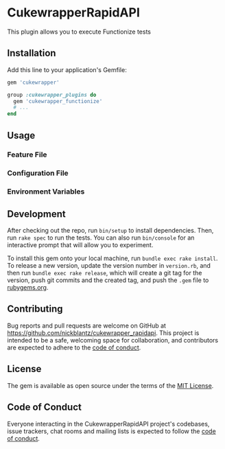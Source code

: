 # CukewrapperRapidAPI

This plugin allows you to execute Functionize tests

## Installation

Add this line to your application's Gemfile:

```ruby
gem 'cukewrapper'

group :cukewrapper_plugins do
  gem 'cukewrapper_functionize'
  # ...
end
```

## Usage

### Feature File

<!-- Add the `@cw.rapid.tid` tag to your scenario

```gherkin
@cw.rapid.tid=113fba21-f125-4327-13ge-77c0af834b76
Scenario: My scenario
    Given ...
``` -->

### Configuration File

<!-- You can provide the following below in `cukewrapper.yml`

```yaml
rapidapi:
  context: '0000000'
  location: AWS-US-EAST-1
  environment: environment_1fbf1adc-9e94-4a45-22c5-625478686b361
``` -->

### Environment Variables

<!-- - `RAPIDAPI_ENV`: Overrides the environment in `cukewrapper.yml`
- `RAPIDAPI_USERNAME`: Sets the username for authenticating to RapidAPI tests
- `RAPIDAPI_PASSWORD`: Sets the password for authenticating to RapidAPI tests -->

## Development

After checking out the repo, run `bin/setup` to install dependencies. Then, run `rake spec` to run the tests. You can also run `bin/console` for an interactive prompt that will allow you to experiment.

To install this gem onto your local machine, run `bundle exec rake install`. To release a new version, update the version number in `version.rb`, and then run `bundle exec rake release`, which will create a git tag for the version, push git commits and the created tag, and push the `.gem` file to [rubygems.org](https://rubygems.org).

## Contributing

Bug reports and pull requests are welcome on GitHub at https://github.com/nickblantz/cukewrapper_rapidapi. This project is intended to be a safe, welcoming space for collaboration, and contributors are expected to adhere to the [code of conduct](https://github.com/nickblantz/cukewrapper_rapidapi/blob/master/CODE_OF_CONDUCT.md).

## License

The gem is available as open source under the terms of the [MIT License](https://opensource.org/licenses/MIT).

## Code of Conduct

Everyone interacting in the CukewrapperRapidAPI project's codebases, issue trackers, chat rooms and mailing lists is expected to follow the [code of conduct](https://github.com/nickblantz/cukewrapper_rapidapi/blob/master/CODE_OF_CONDUCT.md).
